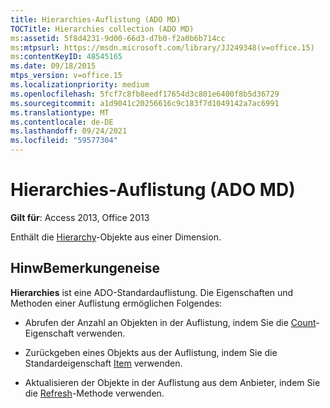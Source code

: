 ```yaml
---
title: Hierarchies-Auflistung (ADO MD)
TOCTitle: Hierarchies collection (ADO MD)
ms:assetid: 5f8d4231-9d00-66d3-d7b0-f2a0b6b714cc
ms:mtpsurl: https://msdn.microsoft.com/library/JJ249348(v=office.15)
ms:contentKeyID: 48545165
ms.date: 09/18/2015
mtps_version: v=office.15
ms.localizationpriority: medium
ms.openlocfilehash: 5fcf7c8fb8eedf17654d3c801e6400f8b5d36729
ms.sourcegitcommit: a1d9041c20256616c9c183f7d1049142a7ac6991
ms.translationtype: MT
ms.contentlocale: de-DE
ms.lasthandoff: 09/24/2021
ms.locfileid: "59577304"
---
```

# <a name="hierarchies-collection-ado-md"></a>Hierarchies-Auflistung (ADO MD)


**Gilt für**: Access 2013, Office 2013

Enthält die [Hierarchy](hierarchy-object-ado-md.md)-Objekte aus einer Dimension.

## <a name="remarks"></a>HinwBemerkungeneise

**Hierarchies** ist eine ADO-Standardauflistung. Die Eigenschaften und Methoden einer Auflistung ermöglichen Folgendes:

  - Abrufen der Anzahl an Objekten in der Auflistung, indem Sie die [Count](count-property-ado.md)-Eigenschaft verwenden.

  - Zurückgeben eines Objekts aus der Auflistung, indem Sie die Standardeigenschaft [Item](item-property-ado.md) verwenden.

  - Aktualisieren der Objekte in der Auflistung aus dem Anbieter, indem Sie die [Refresh](refresh-method-ado.md)-Methode verwenden.

